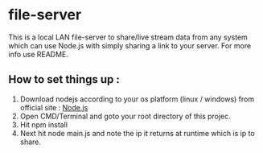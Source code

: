 # file-server
This is a local LAN file-server to share/live stream data from any system which can use Node.js with simply sharing a link to your server. For more info use README.

How to set things up :
-------------------------------------
1. Download nodejs according to your os platform (linux / windows) from official site : [Node.js](https://nodejs.org/en/download/)
2. Open CMD/Terminal and goto your root directory of this projec.
3. Hit npm install
4. Next hit node main.js <root-folder-to-be-shared> and note the ip it returns at runtime which is ip to share.

